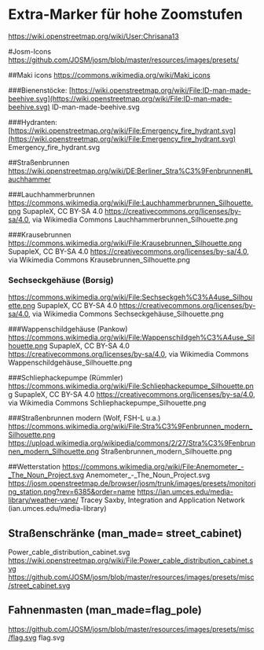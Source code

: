 # Extra-Marker für hohe Zoomstufen
https://wiki.openstreetmap.org/wiki/User:Chrisana13

#Josm-Icons
https://github.com/JOSM/josm/blob/master/resources/images/presets/

##Maki icons
https://commons.wikimedia.org/wiki/Maki_icons

###Bienenstöcke:
[https://wiki.openstreetmap.org/wiki/File:ID-man-made-beehive.svg](https://wiki.openstreetmap.org/wiki/File:ID-man-made-beehive.svg)
ID-man-made-beehive.svg

###Hydranten:
[https://wiki.openstreetmap.org/wiki/File:Emergency_fire_hydrant.svg](https://wiki.openstreetmap.org/wiki/File:Emergency_fire_hydrant.svg)
Emergency_fire_hydrant.svg

##Straßenbrunnen
https://wiki.openstreetmap.org/wiki/DE:Berliner_Stra%C3%9Fenbrunnen#Lauchhammer

###Lauchhammerbrunnen
https://commons.wikimedia.org/wiki/File:Lauchhammerbrunnen_Silhouette.png
SupapleX, CC BY-SA 4.0 <https://creativecommons.org/licenses/by-sa/4.0>, via Wikimedia Commons
Lauchhammerbrunnen_Silhouette.png

###Krausebrunnen
https://commons.wikimedia.org/wiki/File:Krausebrunnen_Silhouette.png
SupapleX, CC BY-SA 4.0 <https://creativecommons.org/licenses/by-sa/4.0>, via Wikimedia Commons
Krausebrunnen_Silhouette.png

### Sechseckgehäuse (Borsig)
https://commons.wikimedia.org/wiki/File:Sechseckgeh%C3%A4use_Silhouette.png
SupapleX, CC BY-SA 4.0 <https://creativecommons.org/licenses/by-sa/4.0>, via Wikimedia Commons
Sechseckgehäuse_Silhouette.png

###Wappenschildgehäuse (Pankow)
https://commons.wikimedia.org/wiki/File:Wappenschildgeh%C3%A4use_Silhouette.png
SupapleX, CC BY-SA 4.0 <https://creativecommons.org/licenses/by-sa/4.0>, via Wikimedia Commons
Wappenschildgehäuse_Silhouette.png

###Schliephackepumpe (Rümmler)
https://commons.wikimedia.org/wiki/File:Schliephackepumpe_Silhouette.png
SupapleX, CC BY-SA 4.0 <https://creativecommons.org/licenses/by-sa/4.0>, via Wikimedia Commons
Schliephackepumpe_Silhouette.png

###Straßenbrunnen modern (Wolf, FSH-L u.a.)
https://commons.wikimedia.org/wiki/File:Stra%C3%9Fenbrunnen_modern_Silhouette.png
https://upload.wikimedia.org/wikipedia/commons/2/27/Stra%C3%9Fenbrunnen_modern_Silhouette.png
Straßenbrunnen_modern_Silhouette.png

##Wetterstation
https://commons.wikimedia.org/wiki/File:Anemometer_-_The_Noun_Project.svg
Anemometer_-_The_Noun_Project.svg
https://josm.openstreetmap.de/browser/josm/trunk/images/presets/monitoring_station.png?rev=6385&order=name
https://ian.umces.edu/media-library/weather-vane/
Tracey Saxby, Integration and Application Network (ian.umces.edu/media-library)

## Straßenschränke (man_made= street_cabinet)
Power_cable_distribution_cabinet.svg
https://wiki.openstreetmap.org/wiki/File:Power_cable_distribution_cabinet.svg
https://github.com/JOSM/josm/blob/master/resources/images/presets/misc/street_cabinet.svg

## Fahnenmasten (man_made=flag_pole)
https://github.com/JOSM/josm/blob/master/resources/images/presets/misc/flag.svg
flag.svg





